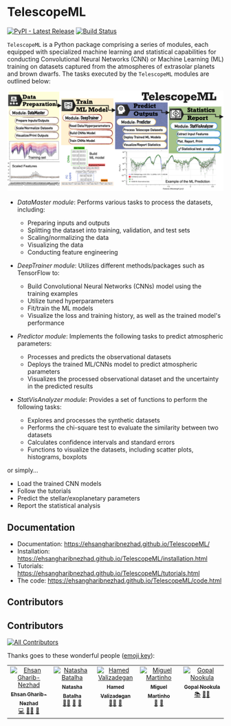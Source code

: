 # TelescopeML

[![PyPI - Latest Release](https://img.shields.io/pypi/v/TelescopeML.svg?logo=pypi&logoColor=white&label=PyPI)](https://pypi.python.org/pypi/TelescopeML)
[![Build Status](https://app.travis-ci.com/EhsanGharibNezhad/TelescopeML.svg?branch=main)](https://app.travis-ci.com/EhsanGharibNezhad/TelescopeML)

``TelescopeML`` is a Python package comprising a series of modules, each equipped with specialized machine learning and
statistical capabilities for conducting Convolutional Neural Networks (CNN) or Machine Learning (ML) training on
datasets captured from the atmospheres of extrasolar planets and brown dwarfs. The tasks executed by the ``TelescopeML``
modules are outlined below:


![](docs/figures/TelescopeML_modules.png)

- *DataMaster module*: Performs various tasks to process the datasets, including:

    - Preparing inputs and outputs
    - Splitting the dataset into training, validation, and test sets
    - Scaling/normalizing the data
    - Visualizing the data
    - Conducting feature engineering

- *DeepTrainer module*: Utilizes different methods/packages such as TensorFlow to:

  - Build Convolutional Neural Networks (CNNs) model using the training examples
  - Utilize tuned hyperparameters
  - Fit/train the ML models
  - Visualize the loss and training history, as well as the trained model's performance

- *Predictor module*: Implements the following tasks to predict atmospheric parameters:

  - Processes and predicts the observational datasets
  - Deploys the trained ML/CNNs model to predict atmospheric parameters
  - Visualizes the processed observational dataset and the uncertainty in the predicted results

- *StatVisAnalyzer module*: Provides a set of functions to perform the following tasks:

  - Explores and processes the synthetic datasets
  - Performs the chi-square test to evaluate the similarity between two datasets
  - Calculates confidence intervals and standard errors
  - Functions to visualize the datasets, including scatter plots, histograms, boxplots


or simply...

 - Load the trained CNN models
 - Follow the tutorials
 - Predict the stellar/exoplanetary parameters
 - Report the statistical analysis



## Documentation

- Documentation: https://ehsangharibnezhad.github.io/TelescopeML/
- Installation: https://ehsangharibnezhad.github.io/TelescopeML/installation.html
- Tutorials: https://ehsangharibnezhad.github.io/TelescopeML/tutorials.html
- The code: https://ehsangharibnezhad.github.io/TelescopeML/code.html

## Contributors

## Contributors

<!-- ALL-CONTRIBUTORS-BADGE:START - Do not remove or modify this section -->
[![All Contributors](https://img.shields.io/badge/all_contributors-5-orange.svg?style=flat-square)](#contributors-)
<!-- ALL-CONTRIBUTORS-BADGE:END -->

Thanks goes to these wonderful people ([emoji key](https://allcontributors.org/docs/en/emoji-key)):
<!-- ALL-CONTRIBUTORS-LIST:START - Do not remove or modify this section -->
<!-- prettier-ignore-start -->
<!-- markdownlint-disable -->

<table>
  <tbody>
    <tr>
      <td align="center" valign="top" width="20%"><a href="https://github.com/EhsanGharibNezhad"><img src="https://avatars.githubusercontent.com/u/22139918?v=4?s=100" width="100px;" alt="Ehsan Gharib-Nezhad"/><br /><sub><b>Ehsan Gharib-Nezhad</b></sub></a><br /><a href="https://github.com/example/repo/commits?author=ehsangharibnezhad" title="Code">💻</a> <a href="#mentoring-EhsanGharibNezhad" title="Mentoring">🧑‍🏫</a> <a href="#maintenance-EhsanGharibNezhad" title="Maintenance">🚧</a></td>
      <td align="center" valign="top" width="20%"><a href="http://natashabatalha.github.io"><img src="https://avatars.githubusercontent.com/u/6554465?v=4?s=100" width="100px;" alt="Natasha Batalha"/><br /><sub><b>Natasha Batalha</b></sub></a><br /><a href="https://github.com/natashabatalha/picaso/commits?author=natashabatalha" title="mentoring">🧑‍🏫</a> <a href="https://github.com/natashabatalha/picaso/issues?q=author%3Anatashabatalha" title="ideas">🤔</a> <a href="https://github.com/natashabatalha/picaso/issues?q=author%3Anatashabatalha" title="bug">🐛</a></td>
      <td align="center" valign="top" width="20%"><a href="https://github.com/hvalizad"><img src="https://avatars.githubusercontent.com/u/52180694?v=4?s=100" width="100px;" alt="Hamed Valizadegan"/><br /><sub><b>Hamed Valizadegan</b></sub></a><br /><a href="https://github.com/natashabatalha/picaso/issues?q=author%3Ahvalizad" title="mentoring">🧑‍🏫</a> <a href="https://github.com/natashabatalha/picaso/commits?author=hvalizad" title="ideas">🤔</a></td>
      <td align="center" valign="top" width="20%"><a href="https://github.com/migmartinho"><img src="https://avatars.githubusercontent.com/u/47117139?v=4?s=100" width="100px;" alt="Miguel Martinho"/><br /><sub><b>Miguel Martinho</b></sub></a><br /><a href="https://github.com/example/repo/issues?q=author%3Amigmartinho" title="research">🔬</a> <a href="https://github.com/example/repo/commits?author=migmartinho" title="ideas">🤔</a></td>
      <td align="center" valign="top" width="20%"><a href="https://github.com/letgotopal"><img src="https://avatars.githubusercontent.com/u/89670109?v=4?s=100" width="100px;" alt="Gopal Nookula"/><br /><sub><b>Gopal Nookula</b></sub></a><br /><a href="https://github.com/example/repo/issues?q=author%3Aletgotopal" title="tutorial">📚</a> <a href="https://github.com/example/repo/commits?author=letgotopal" title="userTesting">🧑‍🔬</a> </td>
    </tr>
  </tbody>
</table>



<!-- markdownlint-restore -->
<!-- prettier-ignore-end -->

<!-- ALL-CONTRIBUTORS-LIST:END -->

<!-- ALL-CONTRIBUTORS-LIST:START - Do not remove or modify this section -->
<!-- prettier-ignore-start -->
<!-- markdownlint-disable -->

<!-- markdownlint-restore -->
<!-- prettier-ignore-end -->

<!-- ALL-CONTRIBUTORS-LIST:END -->